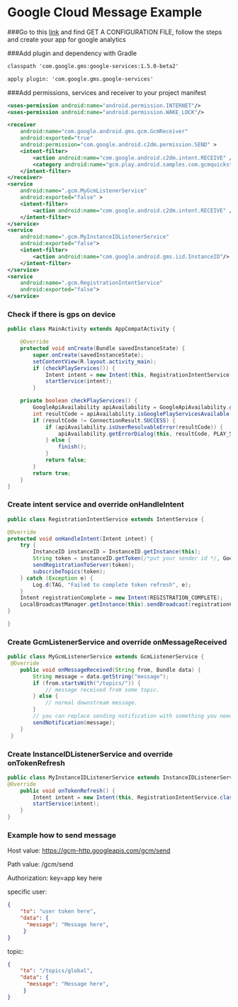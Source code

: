 # Google Cloud Message Example

###Go to this [link](https://developers.google.com/cloud-messaging/android/client) and find GET A CONFIGURATION FILE, follow the steps and create your app for google analytics

###Add plugin and dependency with Gradle

```xml
classpath 'com.google.gms:google-services:1.5.0-beta2'
```

```xml
apply plugin: 'com.google.gms.google-services'
```

###Add permissions, services and receiver to your project manifest

```xml
<uses-permission android:name="android.permission.INTERNET"/>
<uses-permission android:name="android.permission.WAKE_LOCK"/>
```

```xml
<receiver
    android:name="com.google.android.gms.gcm.GcmReceiver"
    android:exported="true"
    android:permission="com.google.android.c2dm.permission.SEND" >
    <intent-filter>
        <action android:name="com.google.android.c2dm.intent.RECEIVE" />
        <category android:name="gcm.play.android.samples.com.gcmquickstart" />
    </intent-filter>
</receiver>
<service
    android:name=".gcm.MyGcmListenerService"
    android:exported="false" >
    <intent-filter>
        <action android:name="com.google.android.c2dm.intent.RECEIVE" />
    </intent-filter>
</service>
<service
    android:name=".gcm.MyInstanceIDListenerService"
    android:exported="false">
    <intent-filter>
        <action android:name="com.google.android.gms.iid.InstanceID"/>
    </intent-filter>
</service>
<service
    android:name=".gcm.RegistrationIntentService"
    android:exported="false">
</service>
```

### Check if there is gps on device

```java
public class MainActivity extends AppCompatActivity {

    @Override
    protected void onCreate(Bundle savedInstanceState) {
        super.onCreate(savedInstanceState);
        setContentView(R.layout.activity_main);
        if (checkPlayServices()) {
            Intent intent = new Intent(this, RegistrationIntentService.class);
            startService(intent);
        }

    private boolean checkPlayServices() {
        GoogleApiAvailability apiAvailability = GoogleApiAvailability.getInstance();
        int resultCode = apiAvailability.isGooglePlayServicesAvailable(this);
        if (resultCode != ConnectionResult.SUCCESS) {
            if (apiAvailability.isUserResolvableError(resultCode)) {
                apiAvailability.getErrorDialog(this, resultCode, PLAY_SERVICES_RESOLUTION_REQUEST).show();
            } else {
                finish();
            }
            return false;
        }
        return true;
    }
}
```

### Create intent service and override onHandleIntent
```java
public class RegistrationIntentService extends IntentService {

@Override
protected void onHandleIntent(Intent intent) {
    try {
        InstanceID instanceID = InstanceID.getInstance(this);
        String token = instanceID.getToken(/*put your sender id */, GoogleCloudMessaging.INSTANCE_ID_SCOPE, null);
        sendRegistrationToServer(token);
        subscribeTopics(token);
    } catch (Exception e) {
        Log.d(TAG, "Failed to complete token refresh", e);
    }
    Intent registrationComplete = new Intent(REGISTRATION_COMPLETE);
    LocalBroadcastManager.getInstance(this).sendBroadcast(registrationComplete);
}

}
```

### Create GcmListenerService and override onMessageReceived

```java
public class MyGcmListenerService extends GcmListenerService {
 @Override
    public void onMessageReceived(String from, Bundle data) {
        String message = data.getString("message");
        if (from.startsWith("/topics/")) {
            // message received from some topic.
        } else {
            // normal downstream message.
        }
        // you can replace sending notification with something you need
        sendNotification(message);
    }
 }
```

### Create InstanceIDListenerService and override onTokenRefresh

```java
public class MyInstanceIDListenerService extends InstanceIDListenerService {           
@Override
    public void onTokenRefresh() {
        Intent intent = new Intent(this, RegistrationIntentService.class);
        startService(intent);
    }
}
```

### Example how to send message

Host value: https://gcm-http.googleapis.com/gcm/send

Path value: /gcm/send

Authorization: key=app key here

specific user:

```json
{
    "to": "user token here",
    "data": {
      "message": "Message here",
     }
}
```


topic:

```json
{
    "to": "/topics/global",
    "data": {
      "message": "Message here",
     }
}
```
